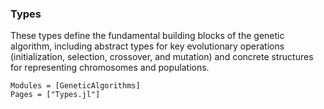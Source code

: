 ### Types

These types define the fundamental building blocks of the genetic algorithm, including abstract types for key evolutionary operations (initialization, selection, crossover, and mutation) and concrete structures for representing chromosomes and populations.

```@autodocs
Modules = [GeneticAlgorithms]
Pages = ["Types.jl"]
```